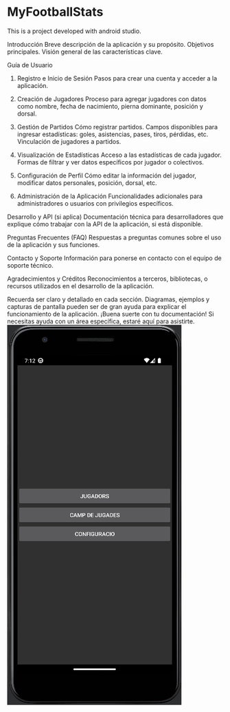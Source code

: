 # MyFootballStats

This is a project developed with android studio.

Introducción
Breve descripción de la aplicación y su propósito.
Objetivos principales.
Visión general de las características clave.


Guía de Usuario

1. Registro e Inicio de Sesión
Pasos para crear una cuenta y acceder a la aplicación.

2. Creación de Jugadores
Proceso para agregar jugadores con datos como nombre, fecha de nacimiento, pierna dominante, posición y dorsal.

3. Gestión de Partidos
Cómo registrar partidos.
Campos disponibles para ingresar estadísticas: goles, asistencias, pases, tiros, pérdidas, etc.
Vinculación de jugadores a partidos.

4. Visualización de Estadísticas
Acceso a las estadísticas de cada jugador.
Formas de filtrar y ver datos específicos por jugador o colectivos.

5. Configuración de Perfil
Cómo editar la información del jugador, modificar datos personales, posición, dorsal, etc.

6. Administración de la Aplicación
Funcionalidades adicionales para administradores o usuarios con privilegios específicos.


Desarrollo y API (si aplica)
Documentación técnica para desarrolladores que explique cómo trabajar con la API de la aplicación, si está disponible.


Preguntas Frecuentes (FAQ)
Respuestas a preguntas comunes sobre el uso de la aplicación y sus funciones.


Contacto y Soporte
Información para ponerse en contacto con el equipo de soporte técnico.


Agradecimientos y Créditos
Reconocimientos a terceros, bibliotecas, o recursos utilizados en el desarrollo de la aplicación.

Recuerda ser claro y detallado en cada sección. Diagramas, ejemplos y capturas de pantalla pueden ser de gran ayuda para explicar el funcionamiento de la aplicación. ¡Buena suerte con tu documentación! Si necesitas ayuda con un área específica, estaré aquí para asistirte. 
![Descripción de la imagen](images/pantalla_principal.png)


